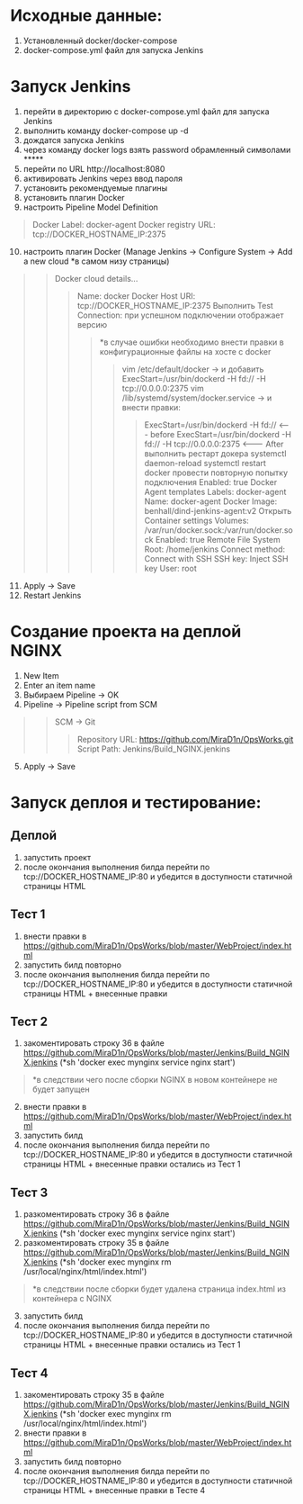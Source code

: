 # Исходные данные:
1. Установленный docker/docker-compose
2. docker-compose.yml файл для запуска Jenkins

# Запуск Jenkins
1. перейти в директорию с docker-compose.yml файл для запуска Jenkins
2. выполнить команду docker-compose up -d
3. дождатся запуска Jenkins
4. через команду docker logs <CONTAINER ID> взять password обрамленный символами *****
5. перейти по URL http://localhost:8080
6. активировать Jenkins через ввод пароля
7. установить рекомендуемые плагины
8. установить плагин Docker
9. настроить Pipeline Model Definition
> Docker Label: docker-agent
> Docker registry URL: tcp://DOCKER_HOSTNAME_IP:2375
10. настроить плагин Docker (Manage Jenkins -> Configure System -> Add a new cloud *в самом низу страницы)
>> Docker cloud details...
>>> Name: docker
>>> Docker Host URI: tcp://DOCKER_HOSTNAME_IP:2375
>>> Выполнить Test Connection: при успешном подключении отображает версию
>>>> *в случае ошибки необходимо внести правки в конфигурационные файлы на хосте с docker
>>>>> vim /etc/default/docker -> и добавить ExecStart=/usr/bin/dockerd -H fd:// -H tcp://0.0.0.0:2375
>>>>> vim /lib/systemd/system/docker.service -> и внести правки:
>>>>>> ExecStart=/usr/bin/dockerd -H fd://                <--- before
>>>>>> ExecStart=/usr/bin/dockerd -H fd:// -H tcp://0.0.0.0:2375    <--- After
>>>>> выполнить рестарт докера
>>>>>> systemctl daemon-reload
>>>>>> systemctl restart docker
>>>> провести повторную попытку подключения
>>> Enabled: true
>> Docker Agent templates
>>> Labels: docker-agent
>>> Name: docker-agent
>>> Docker Image: benhall/dind-jenkins-agent:v2
>>> Открыть Container settings
>>>> Volumes: /var/run/docker.sock:/var/run/docker.sock
>>> Enabled: true
>>> Remote File System Root: /home/jenkins
>>> Connect method: Connect with SSH
>>>> SSH key: Inject SSH key
>>>>> User: root
11. Apply -> Save
12. Restart Jenkins

# Создание проекта на деплой NGINX
1. New Item
2. Enter an item name
3. Выбираем Pipeline -> OK
4. Pipeline -> Pipeline script from SCM
>> SCM -> Git
>>> Repository URL: https://github.com/MiraD1n/OpsWorks.git
>>> Script Path: Jenkins/Build_NGINX.jenkins
5. Apply -> Save

# Запуск деплоя и тестирование:
## Деплой
1. запустить проект
2. после окончания выполнения билда перейти по tcp://DOCKER_HOSTNAME_IP:80 и убедится в доступности статичной страницы HTML
## Тест 1 
1. внести правки в https://github.com/MiraD1n/OpsWorks/blob/master/WebProject/index.html
2. запустить билд повторно
3. после окончания выполнения билда перейти по tcp://DOCKER_HOSTNAME_IP:80 и убедится в доступности статичной страницы HTML + внесенные правки
## Тест 2
1. закоментировать строку 36 в файле https://github.com/MiraD1n/OpsWorks/blob/master/Jenkins/Build_NGINX.jenkins (*sh 'docker exec mynginx service nginx start')
  > *в следствии чего после сборки NGINX в новом контейнере не будет запущен
2. внести правки в https://github.com/MiraD1n/OpsWorks/blob/master/WebProject/index.html
3. запустить билд
4. после окончания выполнения билда перейти по tcp://DOCKER_HOSTNAME_IP:80 и убедится в доступности статичной страницы HTML + внесенные правки остались из Тест 1
## Тест 3
1. разкоментировать строку 36 в файле https://github.com/MiraD1n/OpsWorks/blob/master/Jenkins/Build_NGINX.jenkins (*sh 'docker exec mynginx service nginx start')
2. разкоментировать строку 35 в файле https://github.com/MiraD1n/OpsWorks/blob/master/Jenkins/Build_NGINX.jenkins (*sh 'docker exec mynginx rm /usr/local/nginx/html/index.html')
> *в следствии после сборки будет удалена страница index.html из контейнера с NGINX
3. запустить билд
4. после окончания выполнения билда перейти по tcp://DOCKER_HOSTNAME_IP:80 и убедится в доступности статичной страницы HTML + внесенные правки остались из Тест 1
## Тест 4
1. закоментировать строку 35 в файле https://github.com/MiraD1n/OpsWorks/blob/master/Jenkins/Build_NGINX.jenkins (*sh 'docker exec mynginx rm /usr/local/nginx/html/index.html')
2. внести правки в https://github.com/MiraD1n/OpsWorks/blob/master/WebProject/index.html
3. запустить билд повторно
4. после окончания выполнения билда перейти по tcp://DOCKER_HOSTNAME_IP:80 и убедится в доступности статичной страницы HTML + внесенные правки в Тесте 4
